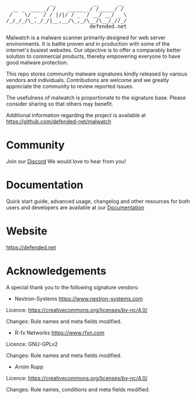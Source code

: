 <pre>
              __            __      __
  __ _  ___ _/ /    _____ _/ /_____/ /
 /    \/ _ `/ / |/|/ / _ `/ __/ __/ _ \
/_/_/_/\_,_/_/|__,__/\_,_/\__/\__/_//_/
                           defended.net
</pre>

Malwatch is a malware scanner primarily designed for web server environments. It is battle proven and in production with some of the internet's busiest websites.
Our objective is to offer a comparably better solution to commercial products, thereby empowering everyone to have good malware protection.

This repo stores community malware signatures kindly released by various vendors and individuals. Contributions are welcome and we greatly appreciate the community to review reported issues.

The usefulness of malwatch is proportionate to the signature base. Please consider sharing so that others may benefit.

Additional information regarding the project is available at https://github.com/defended-net/malwatch

# Community

Join our [Discord](https://discord.com/invite/pnAGEGgRjX) We would love to hear from you!

# Documentation

Quick start guide, advanced usage, changelog and other resources for both users and developers are available at our [Documentation](https://docs.defended.net/malwatch)

# Website

https://defended.net

# Acknowledgements

A special thank you to the following signature vendors:

- Nextron-Systems https://www.nextron-systems.com

Licence: https://creativecommons.org/licenses/by-nc/4.0/

Changes: Rule names and meta fields modified.

- R-fx Networks https://www.rfxn.com

Licence: GNU-GPLv2

Changes: Rule names and meta fields modified.

- Arnim Rupp

Licence: https://creativecommons.org/licenses/by-nc/4.0/

Changes: Rule names, conditions and meta fields modified.